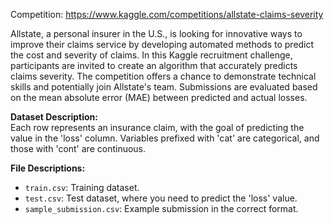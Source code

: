 Competition: https://www.kaggle.com/competitions/allstate-claims-severity

Allstate, a personal insurer in the U.S., is looking for innovative ways to improve their claims service by developing automated methods to predict the cost and severity of claims. In this Kaggle recruitment challenge, participants are invited to create an algorithm that accurately predicts claims severity. The competition offers a chance to demonstrate technical skills and potentially join Allstate's team. Submissions are evaluated based on the mean absolute error (MAE) between predicted and actual losses.

**Dataset Description:**  
Each row represents an insurance claim, with the goal of predicting the value in the 'loss' column. Variables prefixed with 'cat' are categorical, and those with 'cont' are continuous.

**File Descriptions:**  
- `train.csv`: Training dataset.
- `test.csv`: Test dataset, where you need to predict the 'loss' value.
- `sample_submission.csv`: Example submission in the correct format.
